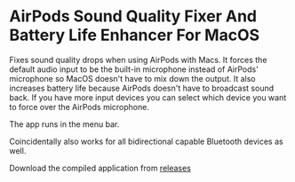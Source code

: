 # AirPods Sound Quality Fixer And Battery Life Enhancer For MacOS

Fixes sound quality drops when using AirPods with Macs. 
It forces the default audio input to be the built-in microphone instead of AirPods' microphone so MacOS doesn't have to mix down the output. 
It also increases battery life because AirPods doesn't have to broadcast sound back.
If you have more input devices you can select which device you want to force over the AirPods microphone.

The app runs in the menu bar.

Coincidentally also works for all bidirectional capable Bluetooth devices as well.

Download the compiled application from [releases](https://github.com/kode54/airpodssoundqualityfixer/releases/tag/1.0)
